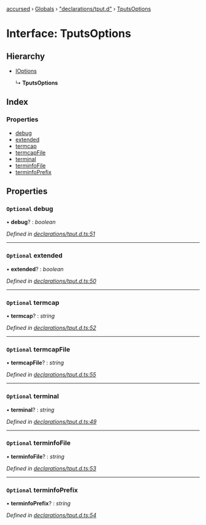 [accursed](../README.md) › [Globals](../globals.md) › ["declarations/tput.d"](../modules/_declarations_tput_d_.md) › [TputsOptions](_declarations_tput_d_.tputsoptions.md)

# Interface: TputsOptions

## Hierarchy

* [IOptions](_declarations_blessed_d_.widgets.ioptions.md)

  ↳ **TputsOptions**

## Index

### Properties

* [debug](_declarations_tput_d_.tputsoptions.md#optional-debug)
* [extended](_declarations_tput_d_.tputsoptions.md#optional-extended)
* [termcap](_declarations_tput_d_.tputsoptions.md#optional-termcap)
* [termcapFile](_declarations_tput_d_.tputsoptions.md#optional-termcapfile)
* [terminal](_declarations_tput_d_.tputsoptions.md#optional-terminal)
* [terminfoFile](_declarations_tput_d_.tputsoptions.md#optional-terminfofile)
* [terminfoPrefix](_declarations_tput_d_.tputsoptions.md#optional-terminfoprefix)

## Properties

### `Optional` debug

• **debug**? : *boolean*

*Defined in [declarations/tput.d.ts:51](https://github.com/cancerberoSgx/accursed/blob/468bf3c/src/declarations/tput.d.ts#L51)*

___

### `Optional` extended

• **extended**? : *boolean*

*Defined in [declarations/tput.d.ts:50](https://github.com/cancerberoSgx/accursed/blob/468bf3c/src/declarations/tput.d.ts#L50)*

___

### `Optional` termcap

• **termcap**? : *string*

*Defined in [declarations/tput.d.ts:52](https://github.com/cancerberoSgx/accursed/blob/468bf3c/src/declarations/tput.d.ts#L52)*

___

### `Optional` termcapFile

• **termcapFile**? : *string*

*Defined in [declarations/tput.d.ts:55](https://github.com/cancerberoSgx/accursed/blob/468bf3c/src/declarations/tput.d.ts#L55)*

___

### `Optional` terminal

• **terminal**? : *string*

*Defined in [declarations/tput.d.ts:49](https://github.com/cancerberoSgx/accursed/blob/468bf3c/src/declarations/tput.d.ts#L49)*

___

### `Optional` terminfoFile

• **terminfoFile**? : *string*

*Defined in [declarations/tput.d.ts:53](https://github.com/cancerberoSgx/accursed/blob/468bf3c/src/declarations/tput.d.ts#L53)*

___

### `Optional` terminfoPrefix

• **terminfoPrefix**? : *string*

*Defined in [declarations/tput.d.ts:54](https://github.com/cancerberoSgx/accursed/blob/468bf3c/src/declarations/tput.d.ts#L54)*
